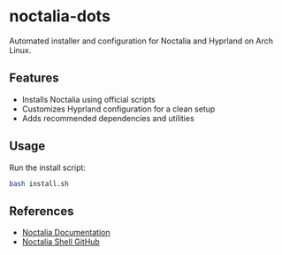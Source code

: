 
# noctalia-dots

Automated installer and configuration for Noctalia and Hyprland on Arch Linux.

## Features
- Installs Noctalia using official scripts
- Customizes Hyprland configuration for a clean setup
- Adds recommended dependencies and utilities

## Usage
Run the install script:

```bash
bash install.sh
```

## References
- [Noctalia Documentation](https://docs.noctalia.dev/docs/)
- [Noctalia Shell GitHub](https://github.com/noctalia-dev/noctalia-shell)
